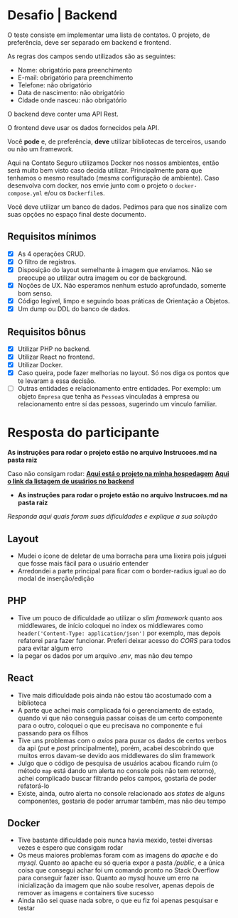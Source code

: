 # Desafio | Backend

O teste consiste em implementar uma lista de contatos. O projeto, de preferência, deve ser separado em backend e frontend.

As regras dos campos sendo utilizados são as seguintes:
- Nome: obrigatório para preenchimento
- E-mail: obrigatório para preenchimento
- Telefone: não obrigatório
- Data de nascimento: não obrigatório
- Cidade onde nasceu: não obrigatório

O backend deve conter uma API Rest.

O frontend deve usar os dados fornecidos pela API.

Você **pode** e, de preferência, **deve** utilizar bibliotecas de terceiros, usando ou não um framework.

Aqui na Contato Seguro utilizamos Docker nos nossos ambientes, então será muito bem visto caso decida utilizar. Principalmente para que tenhamos o mesmo resultado (mesma configuração de ambiente). Caso desenvolva com docker, nos envie junto com o projeto o `docker-compose.yml` e/ou os `Dockerfile`s.

Você deve utilizar um banco de dados. Pedimos para que nos sinalize com suas opções no espaço final deste documento.

## Requisitos mínimos
- [x] As 4 operações CRUD.
- [x] O filtro de registros.
- [x] Disposição do layout semelhante à imagem que enviamos. Não se preocupe ao utilizar outra imagem ou cor de background.
- [x] Noções de UX. Não esperamos nenhum estudo aprofundado, somente bom senso.
- [x] Código legível, limpo e seguindo boas práticas de Orientação a Objetos.
- [x] Um dump ou DDL do banco de dados.

## Requisitos bônus
- [x] Utilizar PHP no backend.
- [x] Utilizar React no frontend.
- [x] Utilizar Docker.
- [x] Caso queira, pode fazer melhorias no layout. Só nos diga os pontos que te levaram a essa decisão.
- [ ] Outras entidades e relacionamento entre entidades. Por exemplo: um objeto `Empresa` que tenha as `Pessoa`s vinculadas à empresa ou relacionamento entre sí das pessoas, sugerindo um vínculo familiar.

# Resposta do participante

**As instruções para rodar o projeto estão no arquivo Instrucoes.md na pasta raiz**

Caso não consigam rodar:
**[Aqui está o projeto na minha hospedagem](http://contato.andersonjobloeffler.com/)**
**[Aqui o link da listagem de usuários no backend](http://contato-api.andersonjobloeffler.com/v1/users)**

- **As instruções para rodar o projeto estão no arquivo Instrucoes.md na pasta raiz**

_Responda aqui quais foram suas dificuldades e explique a sua solução_

## Layout
- Mudei o ícone de deletar de uma borracha para uma lixeira pois julguei que fosse mais fácil para o usuário entender
- Arredondei a parte principal para ficar com o border-radius igual ao do modal de inserção/edição

## PHP
- Tive um pouco de dificuldade ao utilizar o _slim framework_ quanto aos middlewares, de início coloquei no index
os middlewares como `header('Content-Type: application/json')` por exemplo, mas depois refatorei para fazer funcionar.
Preferi deixar acesso do _CORS_ para todos para evitar algum erro
- Ia pegar os dados por um arquivo _.env_, mas não deu tempo

## React
- Tive mais dificuldade pois ainda não estou tão acostumado com a biblioteca
- A parte que achei mais complicada foi o gerenciamento de estado, quando vi que não conseguia passar coisas de um certo
componente para o outro, coloquei o que eu precisava no componente _<App>_ e fui passando para os filhos
- Tive uns problemas com o _axios_ para puxar os dados de certos verbos da api (_put_ e _post_ principalmente), porém, acabei descobrindo que muitos erros davam-se devido aos middlewares do slim framework
- Julgo que o código de pesquisa de usuários acabou ficando ruim (o método `map` está dando um alerta no console pois não tem retorno), achei complicado buscar filtrando pelos campos, gostaria de poder refatorá-lo
- Existe, ainda, outro alerta no console relacionado aos _states_ de alguns componentes, gostaria de poder arrumar também, mas não deu tempo

## Docker
- Tive bastante dificuldade pois nunca havia mexido, testei diversas vezes e espero que consigam rodar
- Os meus maiores problemas foram com as imagens do _apache_ e do _mysql_. Quanto ao apache eu só queria expor a pasta _/public_, e a única coisa que consegui achar foi um comando pronto no Stack Overflow para conseguir fazer isso. Quanto ao mysql houve um erro na inicialização da imagem que não soube resolver, apenas depois de remover as imagens e containers tive sucesso
- Ainda não sei quase nada sobre, o que eu fiz foi apenas pesquisar e testar